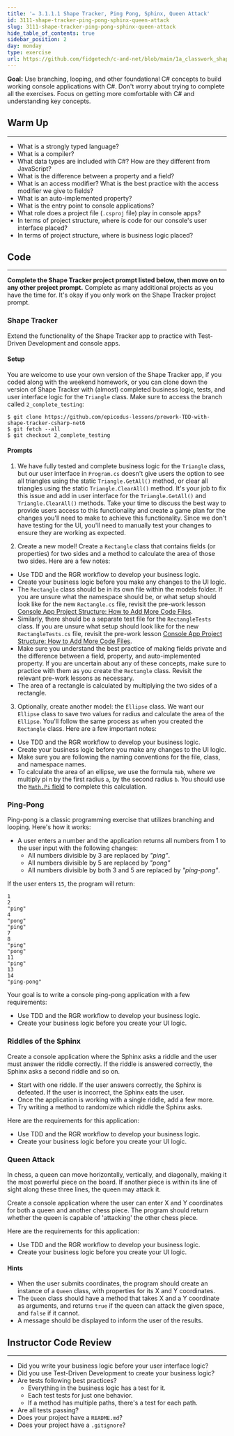 ```yaml
---
title: '✏️ 3.1.1.1 Shape Tracker, Ping Pong, Sphinx, Queen Attack'
id: 3111-shape-tracker-ping-pong-sphinx-queen-attack
slug: 3111-shape-tracker-ping-pong-sphinx-queen-attack
hide_table_of_contents: true
sidebar_position: 2
day: monday
type: exercise
url: https://github.com/fidgetech/c-and-net/blob/main/1a_classwork_shape_tracker_ping_pong_sphinx_queen_attack.md
---
```


**Goal:** Use branching, looping, and other foundational C# concepts to build working console applications with C#. Don't worry about trying to complete all the exercises. Focus on getting more comfortable with C# and understanding key concepts.

## Warm Up
---

* What is a strongly typed language?
* What is a compiler?
* What data types are included with C#? How are they different from JavaScript?
* What is the difference between a property and a field?
* What is an access modifier? What is the best practice with the access modifier we give to fields?
* What is an auto-implemented property?
* What is the entry point to console applications?
* What role does a project file (`.csproj` file) play in console apps?
* In terms of project structure, where is code for our console's user interface placed? 
* In terms of project structure, where is business logic placed?  

## Code
---

**Complete the Shape Tracker project prompt listed below, then move on to any other project prompt.** Complete as many additional projects as you have the time for. It's okay if you only work on the Shape Tracker project prompt.

### Shape Tracker

Extend the functionality of the Shape Tracker app to practice with Test-Driven Development and console apps.

#### Setup

You are welcome to use your own version of the Shape Tracker app, if you coded along with the weekend homework, or you can clone down the version of Shape Tracker with (almost) completed business logic, tests, and user interface logic for the `Triangle` class. Make sure to access the branch called `2_complete_testing`:

```
$ git clone https://github.com/epicodus-lessons/prework-TDD-with-shape-tracker-csharp-net6
$ git fetch --all
$ git checkout 2_complete_testing
```

#### Prompts

1. We have fully tested and complete business logic for the `Triangle` class, but our user interface in `Program.cs` doesn't give users the option to see all triangles using the static `Triangle.GetAll()` method, or clear all triangles using the static `Triangle.ClearAll()` method. It's your job to fix this issue and add in user interface for the `Triangle.GetAll()` and `Triangle.ClearAll()` methods. Take your time to discuss the best way to provide users access to this functionality and create a game plan for the changes you'll need to make to achieve this functionality. Since we don't have testing for the UI, you'll need to manually test your changes to ensure they are working as expected. 

2. Create a new model! Create a `Rectangle` class that contains fields (or properties) for two sides and a method to calculate the area of those two sides. Here are a few notes:
  * Use TDD and the RGR workflow to develop your business logic.
  * Create your business logic before you make any changes to the UI logic. 
  * The `Rectangle` class should be in its own file within the models folder. If you are unsure what the namespace should be, or what setup should look like for the new `Rectangle.cs` file, revisit the pre-work lesson [Console App Project Structure: How to Add More Code Files](https://old.learnhowtoprogram.com/c-and-net/basic-console-apps/console-app-project-structure-how-to-add-more-code-files).
  * Similarly, there should be a separate test file for the `RectangleTests` class. If you are unsure what setup should look like for the new `RectangleTests.cs` file, revisit the pre-work lesson [Console App Project Structure: How to Add More Code Files](https://old.learnhowtoprogram.com/c-and-net/tdd-and-debugging/mstest-configuration-and-setup).
  * Make sure you understand the best practice of making fields private and the difference between a field, property, and auto-implemented property. If you are uncertain about any of these concepts, make sure to practice with them as you create the `Rectangle` class. Revisit the relevant pre-work lessons as necessary.
  * The area of a rectangle is calculated by multiplying the two sides of a rectangle.

3. Optionally, create another model: the `Ellipse` class. We want our `Ellipse` class to save two values for radius and calculate the area of the `Ellipse`. You'll follow the same process as when you created the `Rectangle` class. Here are a few important notes:
  * Use TDD and the RGR workflow to develop your business logic.
  * Create your business logic before you make any changes to the UI logic. 
  * Make sure you are following the naming conventions for the file, class, and namespace names. 
  * To calculate the area of an ellipse, we use the formula `πab`, where we multiply pi `π` by the first radius `a`, by the second radius `b`. You should use the [`Math.Pi` field](https://learn.microsoft.com/en-us/dotnet/api/system.math.pi?view=net-6.0) to complete this calculation.

### Ping-Pong

Ping-pong is a classic programming exercise that utilizes branching and looping. Here's how it works:

* A user enters a number and the application returns all numbers from 1 to the user input with the following changes:
  * All numbers divisible by 3 are replaced by _"ping"_.
  * All numbers divisible by 5 are replaced by _"pong"_
  * All numbers divisible by both 3 and 5 are replaced by _"ping-pong"_.

If the user enters `15`, the program will return:

```
1
2
"ping"
4
"pong"
"ping"
7
8
"ping"
"pong"
11
"ping"
13
14
"ping-pong"
```

Your goal is to write a console ping-pong application with a few requirements:

* Use TDD and the RGR workflow to develop your business logic. 
* Create your business logic before you create your UI logic. 

### Riddles of the Sphinx

Create a console application where the Sphinx asks a riddle and the user must answer the riddle correctly. If the riddle is answered correctly, the Sphinx asks a second riddle and so on.

* Start with one riddle. If the user answers correctly, the Sphinx is defeated. If the user is incorrect, the Sphinx eats the user.
* Once the application is working with a single riddle, add a few more.
* Try writing a method to randomize which riddle the Sphinx asks.

Here are the requirements for this application:

* Use TDD and the RGR workflow to develop your business logic. 
* Create your business logic before you create your UI logic. 

### Queen Attack

In chess, a queen can move horizontally, vertically, and diagonally, making it the most powerful piece on the board. If another piece is within its line of sight along these three lines, the queen may attack it.

Create a console application where the user can enter X and Y coordinates for both a queen and another chess piece. The program should return whether the queen is capable of 'attacking' the other chess piece.

Here are the requirements for this application:

* Use TDD and the RGR workflow to develop your business logic. 
* Create your business logic before you create your UI logic. 

#### Hints

* When the user submits coordinates, the program should create an instance of a `Queen` class, with properties for its X and Y coordinates.
* The `Queen` class should have a method that takes X and a Y coordinate as arguments, and returns `true` if the queen can attack the given space, and `false` if it cannot.
* A message should be displayed to inform the user of the results.

## Instructor Code Review
---

* Did you write your business logic before your user interface logic?
* Did you use Test-Driven Development to create your business logic? 
* Are tests following best practices? 
  * Everything in the business logic has a test for it.
  * Each test tests for just one behavior.
  * If a method has multiple paths, there's a test for each path.
* Are all tests passing?
* Does your project have a `README.md`?
* Does your project have a `.gitignore`?